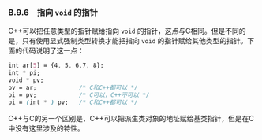 ### B.9.6　指向 `void` 的指针

C++可以把任意类型的指针赋给指向 `void` 的指针，这点与C相同。但是不同的是，只有使用显式强制类型转换才能把指向 `void` 的指针赋给其他类型的指针。下面的代码说明了这一点：

```css
int ar[5] = {4, 5, 6,7, 8};
int * pi;
void * pv;
pv = ar;            /* C和C++都可以 */
pi = pv;            /* C可以，C++不可以 */
pi = (int * ) pv;   /* C和C++都可以 */
```

C++与C的另一个区别是，C++可以把派生类对象的地址赋给基类指针，但是在C中没有这里涉及的特性。

